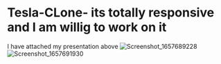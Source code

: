# Tesla-CLone- its totally responsive and I am willig to work on it 
I have attached my presentation above 
![Screenshot_1657689228](https://user-images.githubusercontent.com/55829535/179152080-94fecd39-5387-4cd4-a85d-96f64139c278.png)
![Screenshot_1657691930](https://user-images.githubusercontent.com/55829535/179152130-30d199d3-4ed5-4eca-859c-a68b948f27c1.png)



